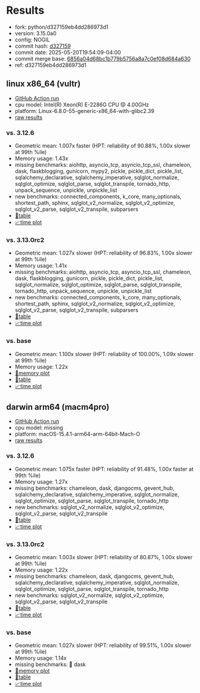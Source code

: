 # Results

- fork: python/d327159eb4dd286973d1
- version: 3.15.0a0
- config: NOGIL
- commit hash: [d327159](https://github.com/python/cpython/commit/d327159)
- commit date: 2025-05-20T19:54:09-04:00
- commit merge base: [6856a04d68bc1b779b5756a8a7c0ef08d684a630](https://github.com/python/cpython/commit/6856a04d68bc1b779b5756a8a7c0ef08d684a630)
- ref: d327159eb4dd286973d1

## linux x86_64 (vultr)

- [GitHub Action run](https://github.com/facebookexperimental/free-threading-benchmarking/actions/runs/15150656690)
- cpu model: Intel(R) Xeon(R) E-2286G CPU @ 4.00GHz
- platform: Linux-6.8.0-55-generic-x86_64-with-glibc2.39
- [raw results](bm-20250520-vultr-x86_64-python-d327159eb4dd286973d1-3.15.0a0-d327159.json)

### vs. 3.12.6

- Geometric mean: 1.007x faster (HPT: reliability of 90.88%, 1.00x slower at 99th %ile)
- Memory usage: 1.43x
- missing benchmarks: aiohttp, asyncio_tcp, asyncio_tcp_ssl, chameleon, dask, flaskblogging, gunicorn, mypy2, pickle, pickle_dict, pickle_list, sqlalchemy_declarative, sqlalchemy_imperative, sqlglot_normalize, sqlglot_optimize, sqlglot_parse, sqlglot_transpile, tornado_http, unpack_sequence, unpickle, unpickle_list
- new benchmarks: connected_components, k_core, many_optionals, shortest_path, sphinx, sqlglot_v2_normalize, sqlglot_v2_optimize, sqlglot_v2_parse, sqlglot_v2_transpile, subparsers
- [📄table](bm-20250520-vultr-x86_64-python-d327159eb4dd286973d1-3.15.0a0-d327159-vs-3.12.6.md)
- [📈time plot](bm-20250520-vultr-x86_64-python-d327159eb4dd286973d1-3.15.0a0-d327159-vs-3.12.6.svg)

### vs. 3.13.0rc2

- Geometric mean: 1.027x slower (HPT: reliability of 96.83%, 1.00x slower at 99th %ile)
- Memory usage: 1.41x
- missing benchmarks: aiohttp, asyncio_tcp, asyncio_tcp_ssl, chameleon, dask, flaskblogging, gunicorn, pickle, pickle_dict, pickle_list, sqlglot_normalize, sqlglot_optimize, sqlglot_parse, sqlglot_transpile, tornado_http, unpack_sequence, unpickle, unpickle_list
- new benchmarks: connected_components, k_core, many_optionals, shortest_path, sphinx, sqlglot_v2_normalize, sqlglot_v2_optimize, sqlglot_v2_parse, sqlglot_v2_transpile, subparsers
- [📄table](bm-20250520-vultr-x86_64-python-d327159eb4dd286973d1-3.15.0a0-d327159-vs-3.13.0rc2.md)
- [📈time plot](bm-20250520-vultr-x86_64-python-d327159eb4dd286973d1-3.15.0a0-d327159-vs-3.13.0rc2.svg)

### vs. base

- Geometric mean: 1.100x slower (HPT: reliability of 100.00%, 1.09x slower at 99th %ile)
- Memory usage: 1.22x
- [🧠memory plot](bm-20250520-vultr-x86_64-python-d327159eb4dd286973d1-3.15.0a0-d327159-vs-base-mem.svg)
- [📄table](bm-20250520-vultr-x86_64-python-d327159eb4dd286973d1-3.15.0a0-d327159-vs-base.md)
- [📈time plot](bm-20250520-vultr-x86_64-python-d327159eb4dd286973d1-3.15.0a0-d327159-vs-base.svg)

## darwin arm64 (macm4pro)

- [GitHub Action run](https://github.com/facebookexperimental/free-threading-benchmarking/actions/runs/15150656690)
- cpu model: missing
- platform: macOS-15.4.1-arm64-arm-64bit-Mach-O
- [raw results](bm-20250520-macm4pro-arm64-python-d327159eb4dd286973d1-3.15.0a0-d327159.json)

### vs. 3.12.6

- Geometric mean: 1.075x faster (HPT: reliability of 91.48%, 1.00x faster at 99th %ile)
- Memory usage: 1.27x
- missing benchmarks: chameleon, dask, djangocms, gevent_hub, sqlalchemy_declarative, sqlalchemy_imperative, sqlglot_normalize, sqlglot_optimize, sqlglot_parse, sqlglot_transpile, tornado_http
- new benchmarks: sqlglot_v2_normalize, sqlglot_v2_optimize, sqlglot_v2_parse, sqlglot_v2_transpile
- [📄table](bm-20250520-macm4pro-arm64-python-d327159eb4dd286973d1-3.15.0a0-d327159-vs-3.12.6.md)
- [📈time plot](bm-20250520-macm4pro-arm64-python-d327159eb4dd286973d1-3.15.0a0-d327159-vs-3.12.6.svg)

### vs. 3.13.0rc2

- Geometric mean: 1.003x slower (HPT: reliability of 80.87%, 1.00x slower at 99th %ile)
- Memory usage: 1.22x
- missing benchmarks: chameleon, dask, djangocms, gevent_hub, sqlalchemy_declarative, sqlalchemy_imperative, sqlglot_normalize, sqlglot_optimize, sqlglot_parse, sqlglot_transpile, tornado_http
- new benchmarks: sqlglot_v2_normalize, sqlglot_v2_optimize, sqlglot_v2_parse, sqlglot_v2_transpile
- [📄table](bm-20250520-macm4pro-arm64-python-d327159eb4dd286973d1-3.15.0a0-d327159-vs-3.13.0rc2.md)
- [📈time plot](bm-20250520-macm4pro-arm64-python-d327159eb4dd286973d1-3.15.0a0-d327159-vs-3.13.0rc2.svg)

### vs. base

- Geometric mean: 1.027x slower (HPT: reliability of 99.51%, 1.00x slower at 99th %ile)
- Memory usage: 1.14x
- missing benchmarks: 🔴 dask
- [🧠memory plot](bm-20250520-macm4pro-arm64-python-d327159eb4dd286973d1-3.15.0a0-d327159-vs-base-mem.svg)
- [📄table](bm-20250520-macm4pro-arm64-python-d327159eb4dd286973d1-3.15.0a0-d327159-vs-base.md)
- [📈time plot](bm-20250520-macm4pro-arm64-python-d327159eb4dd286973d1-3.15.0a0-d327159-vs-base.svg)

